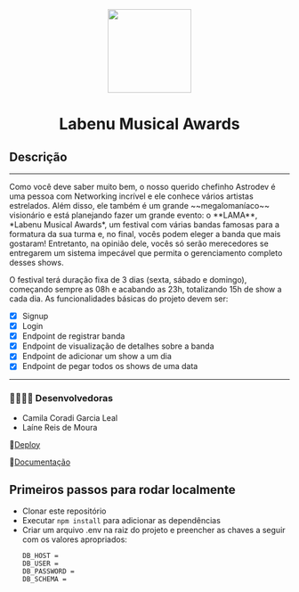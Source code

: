 <div align="center" > <img width="150vw" src="https://img.icons8.com/external-others-pike-picture/344/external-Music-leisure-others-pike-picture.png"/>
 <h1 align="center"><strong>Labenu Musical Awards</b></strong></h1></div>


<h2>Descrição</h2>
<hr>
Como você deve saber muito bem, o nosso querido chefinho Astrodev é uma pessoa com Networking incrível e ele conhece vários artistas estrelados. Além disso, ele também é um grande ~~megalomaníaco~~ visionário e está planejando fazer um grande evento: o **LAMA**, *Labenu Musical Awards*, um festival  com várias bandas famosas para a formatura da sua turma e, no final, vocês podem eleger a banda que mais gostaram! Entretanto, na opinião dele, vocês só serão merecedores se entregarem um sistema impecável que permita o gerenciamento completo desses shows.

O festival terá duração fixa de 3 dias (sexta, sábado e domingo), começando sempre as 08h e acabando as 23h, totalizando 15h de show a cada dia. As funcionalidades básicas do projeto devem ser:

- [x] Signup
- [x] Login
- [x] Endpoint de registrar banda
- [x] Endpoint de visualização de detalhes sobre a banda
- [x] Endpoint de adicionar um show a um dia
- [x] Endpoint de pegar todos os shows de uma data
<hr>

<h3>👩‍💻👩‍💻 Desenvolvedoras</h3>

- Camila Coradi Garcia Leal
- Laíne Reis de Moura

🔗[Deploy]()

📙[Documentação](https://documenter.getpostman.com/view/19701937/VVdnX2cd)


<h2> Primeiros passos para rodar localmente </h2>

* Clonar este repositório
* Executar `npm install` para adicionar as dependências
* Criar um arquivo .env na raiz do projeto e preencher as chaves a seguir com os valores apropriados:
   ```
   DB_HOST = 
   DB_USER = 
   DB_PASSWORD = 
   DB_SCHEMA = 
   ```
